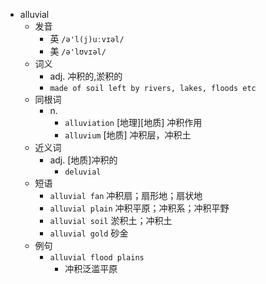 - alluvial
  - 发音
    - 英 `/ə'l(j)uːvɪəl/`
    - 美 `/ə'lʊvɪəl/`
  - 词义
    - adj. 冲积的,淤积的
    - `made of soil left by rivers, lakes, floods etc`
  - 同根词
    - n.
      - `alluviation` [地理][地质] 冲积作用
      - `alluvium` [地质] 冲积层，冲积土
  - 近义词
    - adj. [地质]冲积的
      - `deluvial`
  - 短语
    - `alluvial fan` 冲积扇；扇形地；扇状地 
    - `alluvial plain` 冲积平原；冲积系；冲积平野 
    - `alluvial soil` 淤积土；冲积土 
    - `alluvial gold` 砂金 
  - 例句
    - `alluvial flood plains`
      - 冲积泛滥平原

